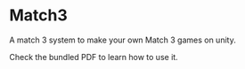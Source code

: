 # Match3
A match 3 system to make your own Match 3 games on unity.

Check the bundled PDF to learn how to use it.

